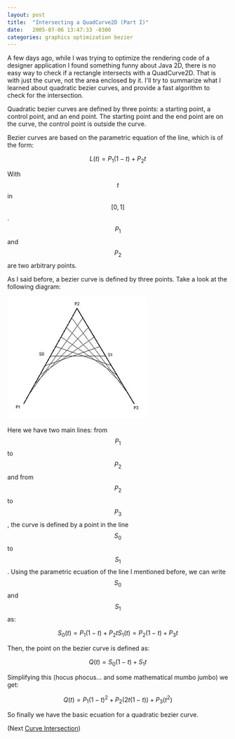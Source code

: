 ```yaml
---
layout: post
title:  "Intersecting a QuadCurve2D (Part I)"
date:   2005-07-06 13:47:33 -0300
categories: graphics optimization bezier
---
```



A few days ago, while I was trying to optimize the rendering code of a designer application I found something funny about Java 2D, there is no easy way to check if a rectangle intersects with a QuadCurve2D. That is with just the curve, not the area enclosed by it.
I'll try to summarize what I learned about quadratic bezier curves, and provide a fast algorithm to check for the intersection.

Quadratic bezier curves are defined by three points: a starting point, a control point, and an end point. The starting point and the end point are on the curve, the control point is outside the curve.

Bezier curves are based on the parametric equation of the line, which is of the form:

$$L(t) = P_1 (1 - t) + P_2 t$$

With $$t$$ in $$[0,1]$$. $$P_1$$ and $$P_2$$ are two arbitrary points.

As I said before, a bezier curve is defined by three points. Take a look at the following diagram:

![How a bezier curve is constructed](/images/2005-07-06-intersecting-quadcurve2d-part-i/bezier-base.jpg)

Here we have two main lines: from $$P_1$$ to $$P_2$$ and from $$P_2$$ to $$P_3$$, the curve is defined by a point in the line $$S_0$$ to $$S_1$$.
Using the parametric ecuation of the line I mentioned before, we can write $$S_0$$ and $$S_1$$ as:

$$
  S_0(t) = P_1(1-t) + P_2 t
  S_1(t) = P_2 (1-t) + P_3 t
$$

Then, the point on the bezier curve is defined as:

$$Q(t) = S_0(1-t) + S_1 t$$

Simplifying this (hocus phocus... and some mathematical mumbo jumbo) we get:

$$Q(t) = P_1 (1 - t)^2 + P_2 (2t(1-t)) + P_3 (t^2)$$

So finally we have the basic ecuation for a quadratic bezier curve.

(Next [Curve Intersection](/2005/07/20/intersecting-quadcurve2d-part-ii.html))